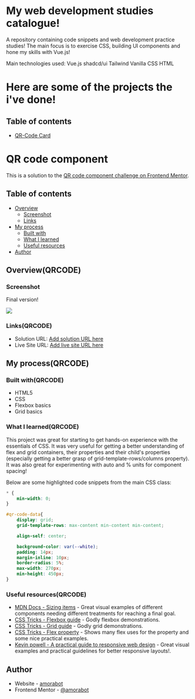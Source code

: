 # My web development studies catalogue!
A repository containing code snippets and web development practice studies! The main focus is to exercise CSS, building UI components and hone my skills with Vue.js!

Main technologies used:
Vue.js
shadcd/ui
Tailwind
Vanilla CSS
HTML

# Here are some of the projects the i've done!

## Table of contents

- [QR-Code Card](#QR-code-component)

# QR code component

This is a solution to the [QR code component challenge on Frontend Mentor](https://www.frontendmentor.io/challenges/qr-code-component-iux_sIO_H).

## Table of contents

- [Overview](#overview(QRCODE))
  - [Screenshot](#screenshot(QRCODE))
  - [Links](#links(QRCODE))
- [My process](#my-process(QRCODE))
  - [Built with](#built-with(QRCODE))
  - [What I learned](#what-i-learned(QRCODE))
  - [Useful resources](#useful-resources(QRCODE))
- [Author](#author)

## Overview(QRCODE)

### Screenshot

Final version!

![](./screenshot.png)

### Links(QRCODE)

- Solution URL: [Add solution URL here](https://github.com/amorabot/web-dev)
- Live Site URL: [Add live site URL here](https://amorabot.vercel.app/)

## My process(QRCODE)

### Built with(QRCODE)

- HTML5
- CSS
- Flexbox basics
- Grid basics

### What I learned(QRCODE)

This project was great for starting to get hands-on experience with the essentials of CSS. It was very useful for getting a better understanding of flex and grid containers, their properties and their child's properties (especially getting a better grasp of grid-template-rows/columns property). It was also great for experimenting with auto and % units for component spacing!

Below are some highlighted code snippets from the main CSS class:

```css
* {
    min-width: 0;
}

#qr-code-data{
    display: grid;
    grid-template-rows: max-content min-content min-content;

    align-self: center;

    background-color: var(--white);
    padding: 14px;
    margin-inline: 10px;
    border-radius: 5%;
    max-width: 270px;
    min-height: 450px;
}
```

### Useful resources(QRCODE)

- [MDN Docs - Sizing items](https://developer.mozilla.org/en-US/docs/Learn/CSS/Building_blocks/Sizing_items_in_CSS) - Great visual examples of different components needing different treatments for reaching a final goal.
- [CSS Tricks - Flexbox guide](https://css-tricks.com/snippets/css/a-guide-to-flexbox/#aa-examples) - Godly flexbox demonstrations.
- [CSS Tricks - Grid guide](https://css-tricks.com/snippets/css/complete-guide-grid/#aa-introduction) - Godly grid demonstrations.
- [CSS Tricks - Flex property](https://css-tricks.com/almanac/properties/f/flex/) - Shows many flex uses for the property and some nice practical examples.
- [Kevin powell - A practical guide to responsive web design](https://www.youtube.com/watch?v=x4u1yp3Msao) - Great visual examples and practical guidelines for better responsive layouts!.

## Author

- Website - [amorabot](https://amorabot.github.io/)
- Frontend Mentor - [@amorabot](https://www.frontendmentor.io/profile/amorabot)